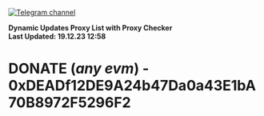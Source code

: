 [![Telegram channel](https://img.shields.io/endpoint?url=https://runkit.io/damiankrawczyk/telegram-badge/branches/master?url=https://t.me/n4z4v0d)](https://t.me/n4z4v0d) 

**Dynamic Updates Proxy List with Proxy Checker**  
**Last Updated: 19.12.23 12:58**

# DONATE (_any evm_) - 0xDEADf12DE9A24b47Da0a43E1bA70B8972F5296F2

